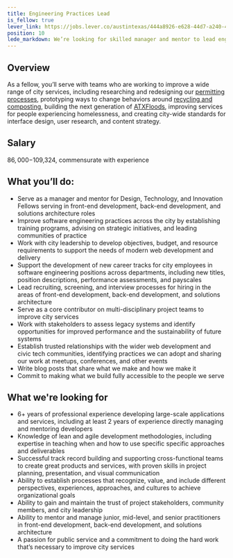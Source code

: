 ```yaml
---
title: Engineering Practices Lead
is_fellow: true
lever_link: https://jobs.lever.co/austintexas/444a8926-e628-44d7-a240-49c8df16dbf9/apply
position: 10
lede_markdown: We’re looking for skilled manager and mentor to lead engineering practices for City of Austin’s Design, Technology, and Innovation Fellows program.
---
```


## Overview
As a fellow, you’ll serve with teams who are working to improve a wide range of city services, including researching and redesigning our [permitting processes](http://www.austintexas.gov/department/development-services), prototyping ways to change behaviors around [recycling and composting](http://www.austintexas.gov/department/austin-resource-recovery), building the next generation of [ATXFloods](https://www.atxfloods.com), improving services for people experiencing homelessness, and creating city-wide standards for interface design, user research, and content strategy.

## Salary

$86,000-$109,324, commensurate with experience

## What you’ll do:

*   Serve as a manager and mentor for Design, Technology, and Innovation Fellows serving in front-end development, back-end development, and solutions architecture roles
*   Improve software engineering practices across the city by establishing training programs, advising on strategic initiatives, and leading communities of practice
*   Work with city leadership to develop objectives, budget, and resource requirements to support the needs of modern web development and delivery
*   Support the development of new career tracks for city employees in software engineering positions across departments, including new titles, position descriptions, performance assessments, and payscales
*   Lead recruiting, screening, and interview processes for hiring in the areas of front-end development, back-end development, and solutions architecture
*   Serve as a core contributor on multi-disciplinary project teams to improve city services
*   Work with stakeholders to assess legacy systems and identify opportunities for improved performance and the sustainability of future systems
*   Establish trusted relationships with the wider web development and civic tech communities, identifying practices we can adopt and sharing our work at meetups, conferences, and other events
*   Write blog posts that share what we make and how we make it
*   Commit to making what we build fully accessible to the people we serve

## What we're looking for

*   6+ years of professional experience developing large-scale applications and services, including at least 2 years of experience directly managing and mentoring developers
*   Knowledge of lean and agile development methodologies, including expertise in teaching when and how to use specific specific approaches and deliverables
*   Successful track record building and supporting cross-functional teams to create great products and services, with proven skills in project planning, presentation, and visual communication
*   Ability to establish processes that recognize, value, and include different perspectives, experiences, approaches, and cultures to achieve organizational goals
*   Ability to gain and maintain the trust of project stakeholders, community members, and city leadership
*   Ability to mentor and manage junior, mid-level, and senior practitioners in front-end development, back-end development, and solutions architecture
*   A passion for public service and a commitment to doing the hard work that’s necessary to improve city services
